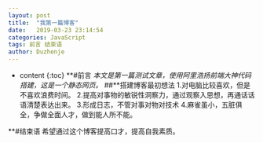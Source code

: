 ```yaml
---
layout: post
title:  "我第一篇博客"
date:   2019-03-23 23:14:54
categories: JavaScript
tags: 前言 结束语
author: Duzhenje
---
```


* content
{:toc}
**#前言
*本文是第一篇测试文章，使用阿里浩扬前端大神代码搭建，这是一个静态网页。*
##**搭建博客最初想法
1.对电脑比较喜欢，但是不喜欢浪费时间。
2.提高对事物的敏锐性洞察力，通过观察入思想，再通话话语清楚表达出来。
3.形成日志，不管对事对物对技术
4.麻雀虽小，五脏俱全，争做全面人才，做到能人所不能。

**#结束语
希望通过这个博客提高口才，提高自我素质。


